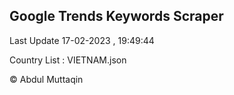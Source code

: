 

## Google Trends Keywords Scraper 
 
Last Update 17-02-2023 , 19:49:44

Country List :
VIETNAM.json



© Abdul Muttaqin 
